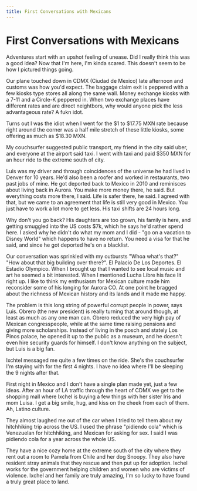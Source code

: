 ```yaml
---
title: First Conversations with Mexicans
---
```


First Conversations with Mexicans
=================================


Adventures start with an upshot feeling of unease. Did I really think this was a good idea? Now that I'm here, I'm kinda scared. This doesn't seem to be how I pictured things going.

Our plane touched down in CDMX (Ciudad de Mexico) late afternoon and customs was how you'd expect. The baggage claim exit is peppered with a few kiosks type stores all along the same wall. Money exchange kiosks with a 7-11 and a Circle-K peppered in. When two exchange places have different rates and are direct neightbors, why would anyone pick the less advantageous rate? A fukn idot.

Turns out I was the idiot when I went for the $1 to $17.75 MXN rate because right around the corner was a half mile stretch of these little kiosks, some offering as much as $18.30 MXN.

My couchsurfer suggested public transport, my friend in the city said uber, and everyone at the airport said taxi. I went with taxi and paid $350 MXN for an hour ride to the extreme south of city.

Luis was my driver and through coincidences of the universe he had lived in Denver for 10 years. He'd also been a roofer and worked in restaurants, two past jobs of mine. He got deported back to Mexico in 2010 and reminisces about living back in Aurora. 
You make more money there, he said. But everything costs more there, I said. Life is safer there, he said. I agreed with that, but we came to an agreement that life is still very good in Mexico. You just have to work a lot more to get less. His taxi shifts are 24 hours long.

Why don't you go back? His daughters are too grown, his family is here, and getting smuggled into the US costs $7k, which he says he'd rather spend here. I asked why he didn't do what my mom and I did - "go on a vacation to Disney World" which happens to have no return. You need a visa for that he said, and since he got deported he's on a blacklist.

Our conversation was sprinkled with my outbursts "Whoa what's that?" "How about that big building over there?". El Palacio De Los Deportes. El Estadio Olympico. When I brought up that I wanted to see local music and art he seemed a bit interested. When I mentioned Lucha Libre his face lit right up. I like to think my enthusiasm for Mexican culture made him reconsider some of his longing for Aurora CO. At one point he bragged about the richness of Mexican history and its lands and it made me happy.

The problem is this long string of powerful corrupt people in power, says Luis. Obrero (the new president) is really turning that around though, at least as much as any one man can. Obrero reduced the very high pay of Mexican congresspeople, while at the same time raising pensions and giving more scholarships. Instead of living in the posch and stately Los Pinos palace, he opened it up to the public as a museum, and he doesn't even hire security guards for himself. I don't know anything on the subject, but Luis is a big fan.

Ixchtel messaged me quite a few times on the ride. She's the couchsurfer I'm staying with for the first 4 nights. I have no idea where I'll be sleeping the 9 nights after that. 

First night in Mexico and I don't have a single plan made yet, just a few ideas. After an hour of LA traffic through the heart of CDMX we get to the shopping mall where Ixchel is buying a few things with her sister Iris and mom Luisa. I get a big smile, hug, and kiss on the cheek from each of them. Ah, Latino culture.

They almost laughed me out of the car when I tried to tell them about my hitchhiking trip across the US. I used the phrase "pidiendo cola" which is Venezuelan for hitchhiking, and Mexican for asking for sex. I said I was pidiendo cola for a year across the whole US.

They have a nice cozy home at the extreme south of the city where they rent out a room to Pamela from Chile and her dog Snoopy. They also have resident stray animals that they rescue and then put up for adoption. Ixchel works for the government helping children and women who are victims of violence. Ixchel and her family are truly amazing, I'm so lucky to have found a truly great place to land.